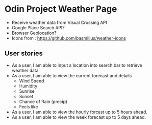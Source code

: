 # Odin Project Weather Page

- Receive weather data from Visual Crossing API
- Google Place Search API?
- Browser Geolocation?
- Icons from : https://github.com/basmilius/weather-icons

## User stories

- As a user, I am able to input a location into search bar to retrieve weather data
- As a user, I am able to view the current forecast and details
  - Wind Speed
  - Humidity
  - Sunrise
  - Sunset
  - Chance of Rain (precip)
  - Feels like
- As a user, I am able to view the hourly forcast up to 5 hours ahead.
- As a user, I am able to view the week forecast up to 5 days ahead.

